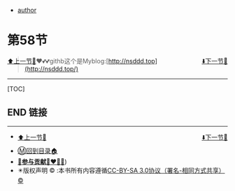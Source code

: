+ [author](github.com)

# 第58节

<div><a href = '57' style='float:left'>⬆️上一节🔗</a><a href = '59' style='float: right'>⬇️下一节🔗</a></div>

> ❤️💕💕githb这个是Myblog:[http://nsddd.top](http://nsddd.top/)
---
[TOC]





## END 链接
---
<ul><li><div><a href = '57' style='float:left'>⬆️上一节🔗</a><a href = '59' style='float: right'>⬇️下一节🔗</a></div></li></ul>

+ [Ⓜ️回到目录🏠](../README.md)
+ [**🫵参与贡献💞❤️‍🔥💖**](https://nsddd.top/archives/contributors))
+ ✴️版权声明 &copy; :本书所有内容遵循[CC-BY-SA 3.0协议（署名-相同方式共享）&copy;](http://zh.wikipedia.org/wiki/Wikipedia:CC-by-sa-3.0协议文本) 
